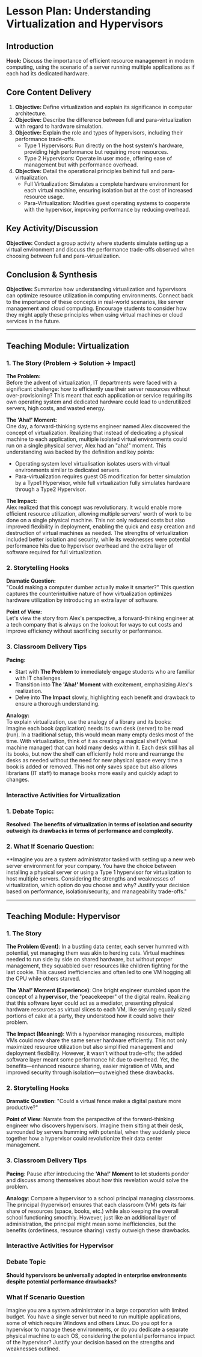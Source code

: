 # Lesson Plan: Understanding Virtualization and Hypervisors

## Introduction
**Hook:** Discuss the importance of efficient resource management in modern computing, using the scenario of a server running multiple applications as if each had its dedicated hardware.

## Core Content Delivery
1. **Objective:** Define virtualization and explain its significance in computer architecture.
2. **Objective:** Describe the difference between full and para-virtualization with regard to hardware simulation.
3. **Objective:** Explain the role and types of hypervisors, including their performance trade-offs.
   * Type 1 Hypervisors: Run directly on the host system's hardware, providing high performance but requiring more resources.
   * Type 2 Hypervisors: Operate in user mode, offering ease of management but with performance overhead.
4. **Objective:** Detail the operational principles behind full and para-virtualization.
   * Full Virtualization: Simulates a complete hardware environment for each virtual machine, ensuring isolation but at the cost of increased resource usage.
   * Para-Virtualization: Modifies guest operating systems to cooperate with the hypervisor, improving performance by reducing overhead.

## Key Activity/Discussion
**Objective:** Conduct a group activity where students simulate setting up a virtual environment and discuss the performance trade-offs observed when choosing between full and para-virtualization.

## Conclusion & Synthesis
**Objective:** Summarize how understanding virtualization and hypervisors can optimize resource utilization in computing environments. Connect back to the importance of these concepts in real-world scenarios, like server management and cloud computing. Encourage students to consider how they might apply these principles when using virtual machines or cloud services in the future.


---

## Teaching Module: Virtualization
### 1. The Story (Problem -> Solution -> Impact)

**The Problem:**  
Before the advent of virtualization, IT departments were faced with a significant challenge: how to efficiently use their server resources without over-provisioning? This meant that each application or service requiring its own operating system and dedicated hardware could lead to underutilized servers, high costs, and wasted energy.

**The 'Aha!' Moment:**  
One day, a forward-thinking systems engineer named Alex discovered the concept of virtualization. Realizing that instead of dedicating a physical machine to each application, multiple isolated virtual environments could run on a single physical server, Alex had an "aha!" moment. This understanding was backed by the definition and key points:  
- Operating system level virtualisation isolates users with virtual environments similar to dedicated servers.
- Para-virtualization requires guest OS modification for better simulation by a Type1 Hypervisor, while full virtualization fully simulates hardware through a Type2 Hypervisor.

**The Impact:**  
Alex realized that this concept was revolutionary. It would enable more efficient resource utilization, allowing multiple servers' worth of work to be done on a single physical machine. This not only reduced costs but also improved flexibility in deployment, enabling the quick and easy creation and destruction of virtual machines as needed. The strengths of virtualization included better isolation and security, while its weaknesses were potential performance hits due to hypervisor overhead and the extra layer of software required for full virtualization.

### 2. Storytelling Hooks

**Dramatic Question:**  
"Could making a computer dumber actually make it smarter?" This question captures the counterintuitive nature of how virtualization optimizes hardware utilization by introducing an extra layer of software.

**Point of View:**  
Let's view the story from Alex's perspective, a forward-thinking engineer at a tech company that is always on the lookout for ways to cut costs and improve efficiency without sacrificing security or performance.

### 3. Classroom Delivery Tips

**Pacing:**  
- Start with **The Problem** to immediately engage students who are familiar with IT challenges.  
- Transition into **The 'Aha!' Moment** with excitement, emphasizing Alex's realization.  
- Delve into **The Impact** slowly, highlighting each benefit and drawback to ensure a thorough understanding.

**Analogy:**  
To explain virtualization, use the analogy of a library and its books:  
Imagine each book (application) needs its own desk (server) to be read (run). In a traditional setup, this would mean many empty desks most of the time. With virtualization, think of it as creating a magical shelf (virtual machine manager) that can hold many desks within it. Each desk still has all its books, but now the shelf can efficiently hold more and rearrange the desks as needed without the need for new physical space every time a book is added or removed. This not only saves space but also allows librarians (IT staff) to manage books more easily and quickly adapt to changes.

### Interactive Activities for Virtualization
### 1. Debate Topic:
**Resolved: The benefits of virtualization in terms of isolation and security outweigh its drawbacks in terms of performance and complexity.**

### 2. What If Scenario Question:
**Imagine you are a system administrator tasked with setting up a new web server environment for your company. You have the choice between installing a physical server or using a Type 1 hypervisor for virtualization to host multiple servers. Considering the strengths and weaknesses of virtualization, which option do you choose and why? Justify your decision based on performance, isolation/security, and manageability trade-offs."


---

## Teaching Module: Hypervisor
### 1. The Story

**The Problem (Event)**: In a bustling data center, each server hummed with potential, yet managing them was akin to herding cats. Virtual machines needed to run side by side on shared hardware, but without proper management, they squabbled over resources like children fighting for the last cookie. This caused inefficiencies and often led to one VM hogging all the CPU while others starved.

**The 'Aha!' Moment (Experience)**: One bright engineer stumbled upon the concept of a **hypervisor**, the "peacekeeper" of the digital realm. Realizing that this software layer could act as a mediator, presenting physical hardware resources as virtual slices to each VM, like serving equally sized portions of cake at a party, they understood how it could solve their problem.

**The Impact (Meaning)**: With a hypervisor managing resources, multiple VMs could now share the same server hardware efficiently. This not only maximized resource utilization but also simplified management and deployment flexibility. However, it wasn't without trade-offs; the added software layer meant some performance hit due to overhead. Yet, the benefits—enhanced resource sharing, easier migration of VMs, and improved security through isolation—outweighed these drawbacks.

### 2. Storytelling Hooks

**Dramatic Question**: "Could a virtual fence make a digital pasture more productive?"

**Point of View**: Narrate from the perspective of the forward-thinking engineer who discovers hypervisors. Imagine them sitting at their desk, surrounded by servers humming with potential, when they suddenly piece together how a hypervisor could revolutionize their data center management.

### 3. Classroom Delivery Tips

**Pacing**: Pause after introducing the **'Aha!' Moment** to let students ponder and discuss among themselves about how this revelation would solve the problem.

**Analogy**: Compare a hypervisor to a school principal managing classrooms. The principal (hypervisor) ensures that each classroom (VM) gets its fair share of resources (space, books, etc.) while also keeping the overall school functioning smoothly. However, just like an additional layer of administration, the principal might mean some inefficiencies, but the benefits (orderliness, resource sharing) vastly outweigh these drawbacks.

### Interactive Activities for Hypervisor
### Debate Topic
**Should hypervisors be universally adopted in enterprise environments despite potential performance drawbacks?**

### What If Scenario Question
Imagine you are a system administrator in a large corporation with limited budget. You have a single server but need to run multiple applications, some of which require Windows and others Linux. Do you opt for a hypervisor to manage these environments, or do you dedicate a separate physical machine to each OS, considering the potential performance impact of the hypervisor? Justify your decision based on the strengths and weaknesses outlined.